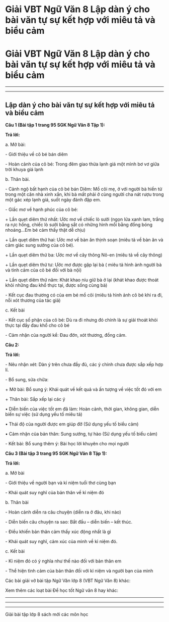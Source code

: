 # Giải VBT Ngữ Văn 8 Lập dàn ý cho bài văn tự sự kết hợp với miêu tả và biểu cảm

# Giải VBT Ngữ Văn 8 Lập dàn ý cho bài văn tự sự kết hợp với miêu tả và biểu cảm

* * *

* * *

## Lập dàn ý cho bài văn tự sự kết hợp với miêu tả và biểu cảm

**Câu 1 (Bài tập 1 trang 95 SGK Ngữ Văn 8 Tập 1):**

**Trả lời:**

a. Mở bài:

\- Giới thiệu về cô bé bán diêm

\- Hoàn cảnh của cô bé: Trong đêm giao thừa lạnh giá một mình bơ vơ giữa trời khuya giá lạnh

b. Thân bài.

\- Cảnh ngộ bất hạnh của cô bé bán Diêm: Mồ côi mẹ, ở với người bà hiền từ trong một căn nhà xinh xắn, khi bà mất phải ở cùng người cha nát rượu trong một gác xép lạnh giá, suốt ngày đánh đập em.

\- Giấc mơ về hạnh phúc của cô bé: 

\+ Lần quẹt diêm thứ nhất: Ước mơ về chiếc lò sưởi (ngọn lửa xanh lam, trắng ra rực hồng, chiếc lò sưởi bằng sắt có những hình mổi bằng đồng bóng nhoáng...Em bé cảm thấy thật dễ chịu)

\+ Lần quẹt diêm thứ hai: Ước mơ về bàn ăn thịnh soạn (miêu tả về bàn ăn và cảm giác sung sướng của cô bé).

\+ Lần quẹt diêm thứ ba: Ước mơ về cây thông Nô-en (miêu tả về cây thông)

\+ Lần quẹt diêm thứ tư: Ước mơ được gặp lại bà ( miêu tả hình ảnh người bà và tình cảm của cô bé đối với bà nội)

\+ Lần quẹt diêm thứ năm: Khát khao níu giữ bà ở lại (khát khao được thoát khỏi những đau khổ thực tại, được sống cùng bà)

\- Kết cục đau thương có của em bé mồ côi (miêu tả hình ảnh cô bé khi ra đi, nỗi xót thương của tác giả)

c. Kết bài

\- Kết cục số phận của cô bé: Dù ra đi nhưng đó chính là sự giải thoát khỏi thực tại đầy đau khổ cho cô bé

\- Cảm nhận của người kể: Đau đớn, xót thương, đồng cảm.

**Câu 2:**

**Trả lời:**

\- Nêu nhận xét: Dàn ý trên chưa đầy đủ, các ý chính chưa được sắp xếp hợp lí.

\- Bổ sung, sửa chữa:

\+ Mở bài: Bổ sung ý: Khái quát về kết quả và ấn tượng về việc tốt đó với em

\+ Thân bài: Sắp xếp lại các ý

• Diễn biến của việc tốt em đã làm: Hoàn cảnh, thời gian, không gian, diễn biến sự việc (sử dụng yếu tố miêu tả)

• Thái độ của người được em giúp đỡ (Sử dụng yếu tố biểu cảm)

• Cảm nhận của bản thân: Sung sướng, tự hào (Sử dụng yếu tố biểu cảm)

\- Kết bài: Bổ sung thêm ý: Bài học lời khuyên cho mọi người

**Câu 3 (Bài tập 3 trang 95 SGK Ngữ Văn 8 Tập 1):**

**Trả lời:**

a. Mở bài

\- Giới thiệu về người bạn và kỉ niệm tuổi thơ cùng bạn 

\- Khái quát suy nghĩ của bản thân về kỉ niệm đó

b. Thân bài

\- Hoàn cảnh diễn ra câu chuyện (diễn ra ở đâu, khi nào)

\- Diễn biến câu chuyện ra sao: Bắt đầu – diễn biến – kết thúc.

\- Điều khiến bản thân cảm thấy xúc động nhất là gì

\- Khái quát suy nghĩ, cảm xúc của mình về kỉ niệm đó.

c. Kết bài

\- Kỉ niệm đó có ý nghĩa như thế nào đối với bản thân em

\- Thể hiện tình cảm của bản thân đối với kỉ niệm và người bạn của mình

Các bài giải vở bài tập Ngữ Văn lớp 8 (VBT Ngữ Văn 8) khác:

Xem thêm các loạt bài Để học tốt Ngữ văn 8 hay khác:

* * *

* * *

* * *

Giải bài tập lớp 8 sách mới các môn học
